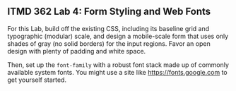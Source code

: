 ## ITMD 362 Lab 4: Form Styling and Web Fonts

For this Lab, build off the existing CSS,
 including its baseline grid and typographic (modular) scale,
 and design a mobile-scale form that uses only shades of gray 
 (no solid borders) for the input regions. Favor an open design 
 with plenty of padding and white space.

Then, set up the `font-family` with a robust font stack made up of 
commonly available system fonts. You might use a site like 
https://fonts.google.com to get yourself started.